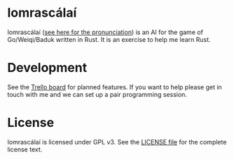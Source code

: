 Iomrascálaí
===========

Iomrascálaí ([see here for the pronunciation](https://raw.githubusercontent.com/ujh/iomrascalai/master/pronunciation.mp4)) is an AI for the game of Go/Weiqi/Baduk written in Rust. It is an exercise to help me learn Rust.

Development
===========

See the [Trello board](https://trello.com/b/NU4MXbao/iomrascalai) for planned features. If you want to help please get in touch with me and we can set up a pair programming session.

License
=======

Iomrascálaí is licensed under GPL v3. See the [LICENSE file](https://github.com/ujh/iomrascalai/blob/master/LICENSE) for the complete license text.
